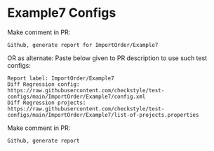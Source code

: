 # Example7 Configs
Make comment in PR:
```
Github, generate report for ImportOrder/Example7
```
OR as alternate:
Paste below given to PR description to use such test configs:
```
Report label: ImportOrder/Example7
Diff Regression config: https://raw.githubusercontent.com/checkstyle/test-configs/main/ImportOrder/Example7/config.xml
Diff Regression projects: https://raw.githubusercontent.com/checkstyle/test-configs/main/ImportOrder/Example7/list-of-projects.properties
```
Make comment in PR:
```
Github, generate report
```
